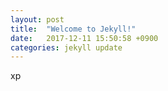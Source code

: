 ```yaml
---
layout: post
title:  "Welcome to Jekyll!"
date:   2017-12-11 15:50:58 +0900
categories: jekyll update
---
```



xp


